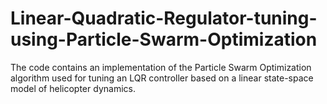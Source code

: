 # Linear-Quadratic-Regulator-tuning-using-Particle-Swarm-Optimization
The code contains an implementation of the Particle Swarm Optimization algorithm used for tuning an LQR controller based on a linear state-space model of helicopter dynamics.
